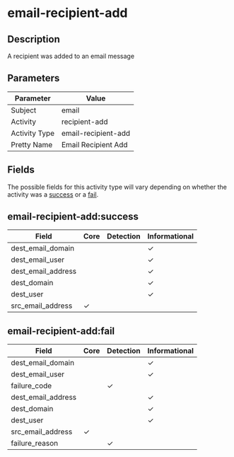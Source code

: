 email-recipient-add
===================

Description
-----------
A recipient was added to an email message

Parameters
----------
| Parameter     | Value               |
| ------------- | ------------------- |
| Subject       | email               |
| Activity      | recipient-add       |
| Activity Type | email-recipient-add |
| Pretty Name   | Email Recipient Add |


Fields
------

The possible fields for this activity type will vary depending on whether the activity was a [success](#email-recipient-addsuccess) or a [fail](#email-recipient-addfail).


email-recipient-add:success
---------------------------

| Field              | Core     | Detection | Informational |
| ------------------ | -------- | --------- | ------------- |
| dest_email_domain  |          |           | &#10003;      |
| dest_email_user    |          |           | &#10003;      |
| dest_email_address |          |           | &#10003;      |
| dest_domain        |          |           | &#10003;      |
| dest_user          |          |           | &#10003;      |
| src_email_address  | &#10003; |           |               |

email-recipient-add:fail
------------------------

| Field              | Core     | Detection | Informational |
| ------------------ | -------- | --------- | ------------- |
| dest_email_domain  |          |           | &#10003;      |
| dest_email_user    |          |           | &#10003;      |
| failure_code       |          | &#10003;  |               |
| dest_email_address |          |           | &#10003;      |
| dest_domain        |          |           | &#10003;      |
| dest_user          |          |           | &#10003;      |
| src_email_address  | &#10003; |           |               |
| failure_reason     |          | &#10003;  |               |